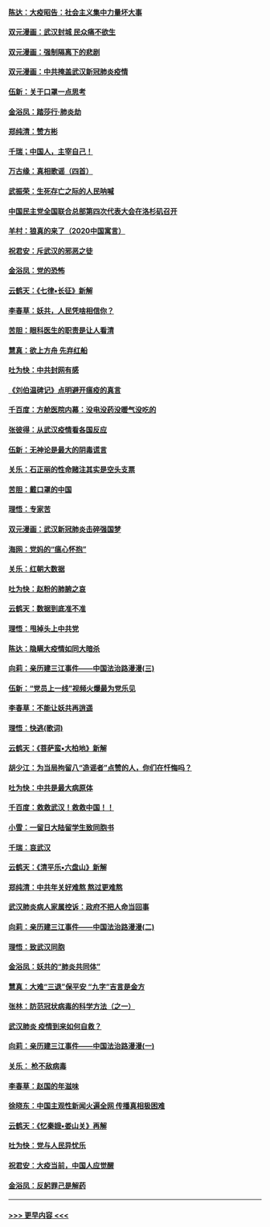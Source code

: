 #### [陈达：大疫昭告：社会主义集中力量坏大事](../pages/nsc993/n11859419.md?t=02120033) 
#### [双元漫画：武汉封城 民众痛不欲生](../pages/nsc993/n11859287.md?t=02120033) 
#### [双元漫画：强制隔离下的悲剧](../pages/nsc993/n11859244.md?t=02120033) 
#### [双元漫画：中共掩盖武汉新冠肺炎疫情](../pages/nsc993/n11858249.md?t=02120033) 
#### [伍新：关于口罩一点思考](../pages/nsc993/n11859195.md?t=02120033) 
#### [金浴凤：踏莎行‧肺炎劫](../pages/nsc993/n11858227.md?t=02120033) 
#### [郑纯清：赞方彬](../pages/nsc993/n11856803.md?t=02120033) 
#### [千瑞；中国人，主宰自己！](../pages/nsc993/n11856793.md?t=02120033) 
#### [万古缘：真相歌谣（四首）](../pages/nsc993/n11856263.md?t=02120033) 
#### [武振荣：生死存亡之际的人民呐喊](../pages/nsc993/n11856256.md?t=02120033) 
#### [中国民主党全国联合总部第四次代表大会在洛杉矶召开](../pages/nsc993/n11856344.md?t=02120033) 
#### [羊村：狼真的来了（2020中国寓言）](../pages/nsc993/n11856229.md?t=02120033) 
#### [祝君安：斥武汉的邪恶之徒](../pages/nsc993/n11855861.md?t=02120033) 
#### [金浴凤：党的恐怖](../pages/nsc993/n11855849.md?t=02120033) 
#### [云鹤天：《七律▪长征》新解](../pages/nsc993/n11855479.md?t=02120033) 
#### [李春草：妖共，人民凭啥相信你？](../pages/nsc993/n11855196.md?t=02120033) 
#### [苦胆：眼科医生的职责是让人看清](../pages/nsc993/n11853840.md?t=02120033) 
#### [慧真：欲上方舟 先弃红船](../pages/nsc993/n11853483.md?t=02120033) 
#### [吐为快：中共封网有感](../pages/nsc993/n11852575.md?t=02120033) 
#### [《刘伯温碑记》点明避开瘟疫的真言](../pages/nsc993/n11852128.md?t=02120033) 
#### [千百度：方舱医院内幕：没电没药没暖气没吃的](../pages/nsc993/n11850211.md?t=02120033) 
#### [张彼得：从武汉疫情看各国反应](../pages/nsc993/n11850102.md?t=02120033) 
#### [伍新：无神论是最大的阴毒谎言](../pages/nsc993/n11846129.md?t=02120033) 
#### [关乐：石正丽的性命赌注其实是空头支票](../pages/nsc993/n11846109.md?t=02120033) 
#### [苦胆：戴口罩的中国](../pages/nsc993/n11845576.md?t=02120033) 
#### [理悟：专家苦](../pages/nsc993/n11845564.md?t=02120033) 
#### [双元漫画：武汉新冠肺炎击碎强国梦](../pages/nsc993/n11843320.md?t=02120033) 
#### [海网：党妈的“瘟心怀抱”](../pages/nsc993/n11840740.md?t=02120033) 
#### [关乐：红朝大数据](../pages/nsc993/n11840675.md?t=02120033) 
#### [吐为快：赵粉的肺腑之哀](../pages/nsc993/n11840618.md?t=02120033) 
#### [云鹤天：数据到底准不准](../pages/nsc993/n11840325.md?t=02120033) 
#### [理悟：甩掉头上中共党](../pages/nsc993/n11838826.md?t=02120033) 
#### [陈达：隐瞒大疫情如同大暗杀](../pages/nsc993/n11838771.md?t=02120033) 
#### [向莉：亲历建三江事件——中国法治路漫漫(三)](../pages/nsc993/n11831825.md?t=02120033) 
#### [伍新：“党员上一线”视频火爆最为党乐见](../pages/nsc993/n11838200.md?t=02120033) 
#### [李春草：不能让妖共再逍遥](../pages/nsc993/n11838102.md?t=02120033) 
#### [理悟：快逃(歌词)](../pages/nsc993/n11838083.md?t=02120033) 
#### [云鹤天：《菩萨蛮▪大柏地》新解](../pages/nsc993/n11838059.md?t=02120033) 
#### [胡少江：为当局拘留八“造谣者”点赞的人，你们在忏悔吗？](../pages/nsc993/n11836801.md?t=02120033) 
#### [吐为快：中共是最大病原体](../pages/nsc993/n11836748.md?t=02120033) 
#### [千百度：救救武汉！救救中国！！](../pages/nsc993/n11836145.md?t=02120033) 
#### [小雪：一留日大陆留学生致同胞书](../pages/nsc993/n11834624.md?t=02120033) 
#### [千瑞：哀武汉](../pages/nsc993/n11833647.md?t=02120033) 
#### [云鹤天：《清平乐▪六盘山》新解](../pages/nsc993/n11833611.md?t=02120033) 
#### [郑纯清：中共年关好难熬 熬过更难熬](../pages/nsc993/n11833489.md?t=02120033) 
#### [武汉肺炎病人家属控诉：政府不把人命当回事](../pages/nsc993/n11833205.md?t=02120033) 
#### [向莉：亲历建三江事件——中国法治路漫漫(二)](../pages/nsc993/n11829102.md?t=02120033) 
#### [理悟：致武汉同胞](../pages/nsc993/n11831522.md?t=02120033) 
#### [金浴凤：妖共的“肺炎共同体”](../pages/nsc993/n11829448.md?t=02120033) 
#### [慧真：大难“三退”保平安 “九字”吉言是金方](../pages/nsc993/n11829501.md?t=02120033) 
#### [张林：防范冠状病毒的科学方法（之一）](../pages/nsc993/n11828618.md?t=02120033) 
#### [武汉肺炎 疫情到来如何自救？](../pages/nsc993/n11827632.md?t=02120033) 
#### [向莉：亲历建三江事件——中国法治路漫漫(一)](../pages/nsc993/n11827190.md?t=02120033) 
#### [关乐： 枪不敌病毒](../pages/nsc993/n11826746.md?t=02120033) 
#### [李春草：赵国的年滋味](../pages/nsc993/n11826321.md?t=02120033) 
#### [徐晓东：中国主观性新闻火遍全网 传播真相极困难](../pages/nsc993/n11826508.md?t=02120033) 
#### [云鹤天：《忆秦娥▪娄山关》再解](../pages/nsc993/n11824682.md?t=02120033) 
#### [吐为快：党与人民异忧乐](../pages/nsc993/n11824660.md?t=02120033) 
#### [祝君安：大疫当前，中国人应觉醒](../pages/nsc993/n11821946.md?t=02120033) 
#### [金浴凤：反躬罪己是解药](../pages/nsc993/n11820280.md?t=02120033) 

----
#### [ >>> 更早内容 <<< ](../indexes/nsc993-earlier.md)
